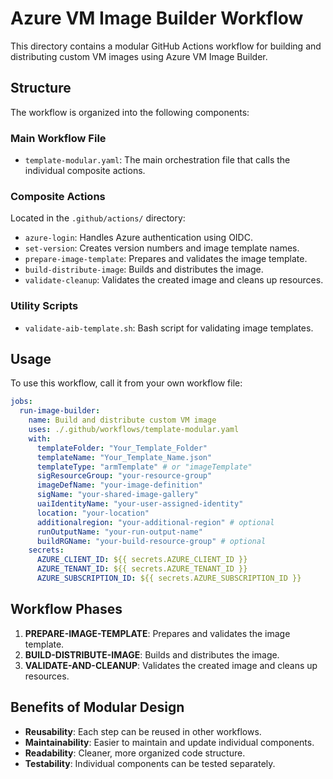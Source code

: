 # Azure VM Image Builder Workflow

This directory contains a modular GitHub Actions workflow for building and distributing custom VM images using Azure VM Image Builder.

## Structure

The workflow is organized into the following components:

### Main Workflow File

- `template-modular.yaml`: The main orchestration file that calls the individual composite actions.

### Composite Actions

Located in the `.github/actions/` directory:

- `azure-login`: Handles Azure authentication using OIDC.
- `set-version`: Creates version numbers and image template names.
- `prepare-image-template`: Prepares and validates the image template.
- `build-distribute-image`: Builds and distributes the image.
- `validate-cleanup`: Validates the created image and cleans up resources.

### Utility Scripts

- `validate-aib-template.sh`: Bash script for validating image templates.

## Usage

To use this workflow, call it from your own workflow file:

```yaml
jobs:
  run-image-builder:
    name: Build and distribute custom VM image
    uses: ./.github/workflows/template-modular.yaml
    with:
      templateFolder: "Your_Template_Folder"
      templateName: "Your_Template_Name.json"
      templateType: "armTemplate" # or "imageTemplate"
      sigResourceGroup: "your-resource-group"
      imageDefName: "your-image-definition"
      sigName: "your-shared-image-gallery"
      uaiIdentityName: "your-user-assigned-identity"
      location: "your-location"
      additionalregion: "your-additional-region" # optional
      runOutputName: "your-run-output-name"
      buildRGName: "your-build-resource-group" # optional
    secrets:
      AZURE_CLIENT_ID: ${{ secrets.AZURE_CLIENT_ID }}
      AZURE_TENANT_ID: ${{ secrets.AZURE_TENANT_ID }}
      AZURE_SUBSCRIPTION_ID: ${{ secrets.AZURE_SUBSCRIPTION_ID }}
```

## Workflow Phases

1. **PREPARE-IMAGE-TEMPLATE**: Prepares and validates the image template.
2. **BUILD-DISTRIBUTE-IMAGE**: Builds and distributes the image.
3. **VALIDATE-AND-CLEANUP**: Validates the created image and cleans up resources.

## Benefits of Modular Design

- **Reusability**: Each step can be reused in other workflows.
- **Maintainability**: Easier to maintain and update individual components.
- **Readability**: Cleaner, more organized code structure.
- **Testability**: Individual components can be tested separately.
